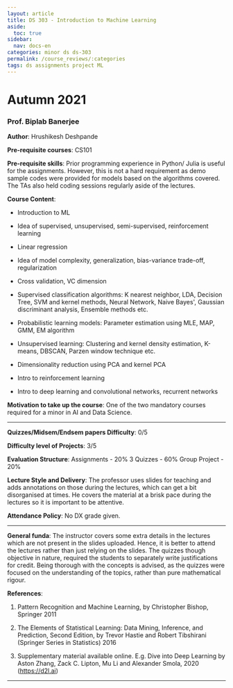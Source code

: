 ```yaml
---
layout: article
title: DS 303 - Introduction to Machine Learning
aside:
  toc: true
sidebar:
  nav: docs-en
categories: minor ds ds-303
permalink: /course_reviews/:categories
tags: ds assignments project ML
---
```


# Autumn 2021
### Prof. Biplab Banerjee
**Author**: Hrushikesh Deshpande


**Pre-requisite courses**: CS101

**Pre-requisite skills**: 
Prior programming experience in Python/ Julia is useful for the assignments. However, this is not a hard requirement as demo sample codes were provided for models based on the algorithms covered. The TAs also held coding sessions regularly aside of the lectures.

**Course Content**:
- Introduction to ML

- Idea of supervised, unsupervised, semi-supervised, reinforcement learning

- Linear regression

- Idea of model complexity, generalization, bias-variance trade-off, regularization

- Cross validation, VC dimension

- Supervised classification algorithms: K nearest neighbor, LDA, Decision Tree, SVM and kernel methods, Neural Network, Naive Bayes', Gaussian discriminant analysis, Ensemble methods etc.

- Probabilistic learning models: Parameter estimation using MLE, MAP, GMM, EM algorithm

- Unsupervised learning: Clustering and kernel density estimation, K-means, DBSCAN, Parzen window technique etc.

- Dimensionality reduction using PCA and kernel PCA

- Intro to reinforcement learning

- Intro to deep learning and convolutional networks, recurrent networks

**Motivation to take up the course**:
One of the two mandatory courses required for a minor in AI and Data Science.

---

**Quizzes/Midsem/Endsem papers Difficulty**: 0/5

**Difficulty level of Projects**: 3/5

**Evaluation Structure**: 
Assignments - 20%
3 Quizzes - 60%
Group Project - 20%

**Lecture Style and Delivery**:
The professor uses slides for teaching and adds annotations on those during the lectures, which can get a bit disorganised at times. He covers the material at a brisk pace during the lectures so it is important to be attentive.


**Attendance Policy**: No DX grade given.

---

**General funda**:
The instructor covers some extra details in the lectures which are not present in the slides uploaded. Hence, it is better to attend the lectures rather than just relying on the slides. The quizzes though objective in nature, required the students to separately write justifications for credit. Being thorough with the concepts is advised, as the quizzes were focused on the understanding of the topics, rather than pure mathematical rigour.

**References**:
1. Pattern Recognition and Machine Learning, by Christopher Bishop, Springer 2011

2. The Elements of Statistical Learning: Data Mining, Inference, and Prediction, Second Edition, by Trevor Hastie and Robert Tibshirani (Springer Series in Statistics) 2016

3. Supplementary material available online. E.g. Dive into Deep Learning by Aston Zhang, Zack C. Lipton, Mu Li and Alexander Smola, 2020 (https://d2l.ai)

---

